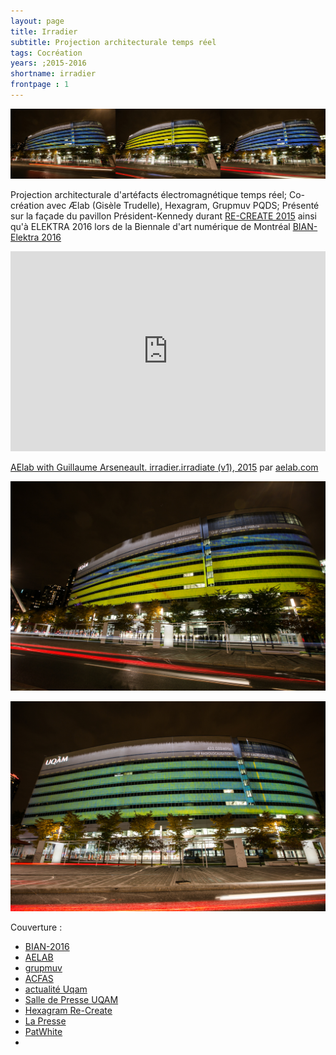 ```yaml
---
layout: page
title: Irradier
subtitle: Projection architecturale temps réel
tags: Cocréation
years: ;2015-2016
shortname: irradier
frontpage : 1
---
```

![irradier](img_irradier_01.jpg)

Projection architecturale d'artéfacts électromagnétique temps réel;
Co-création avec Ælab (Gisèle Trudelle),  Hexagram, Grupmuv PQDS;
Présenté sur la façade du pavillon Président-Kennedy durant [RE-CREATE 2015](http://www.hexagram.ca/en/activities/re-create-2015/) ainsi qu'à ELEKTRA 2016 lors de la Biennale d'art numérique de Montréal [BIAN-Elektra 2016](http://bianmontreal.ca/artistes/guillaume-arseneault) 



<iframe src="https://player.vimeo.com/video/148788802" width="100%" height="320" frameborder="0" webkitallowfullscreen mozallowfullscreen allowfullscreen></iframe>
<p><a href="https://vimeo.com/148788802">AElab with Guillaume Arseneault. irradier.irradiate (v1), 2015</a> par <a href="https://vimeo.com/user16372138">aelab.com</a> </p>


![irradier](img_irradier_02.jpg)

![irradier](img_irradier_03.jpg)

Couverture : 

* [BIAN-2016](http://bianmontreal.ca/programmation/irradier-irradiate)
* [AELAB](http://aelab.com/wp/irradier-irradiate/)
* [grupmuv](http://grupmuv.ca/?portfolio=irradier-irradiate)
* [ACFAS](http://www.acfas.ca/evenements/congres/programme/84/special/297641)
* [actualité Uqam](http://www.actualites.uqam.ca/2015/irradier-nouvelle-projection-architecturale-au-pavillon-pk)
* [Salle de Presse UQAM](https://salledepresse.uqam.ca/communiques-de-presse/general/6941-colloque-re-create-2015-les-membres-d-hexagram-presentent-leur-recherche-et-creation)
* [Hexagram Re-Create](http://www.hexagram.ca/en/activities/re-create-2015/)
* [La Presse](http://www.lapresse.ca/arts/arts-visuels/201511/04/01-4917264-colloque-re-create-a-lecole-de-la-creation.php)
* [PatWhite](http://patwhite.com/biennale-internationale-dart-numerique-bian-elektra-17-les-premiers-artistes-devoiles)
* 